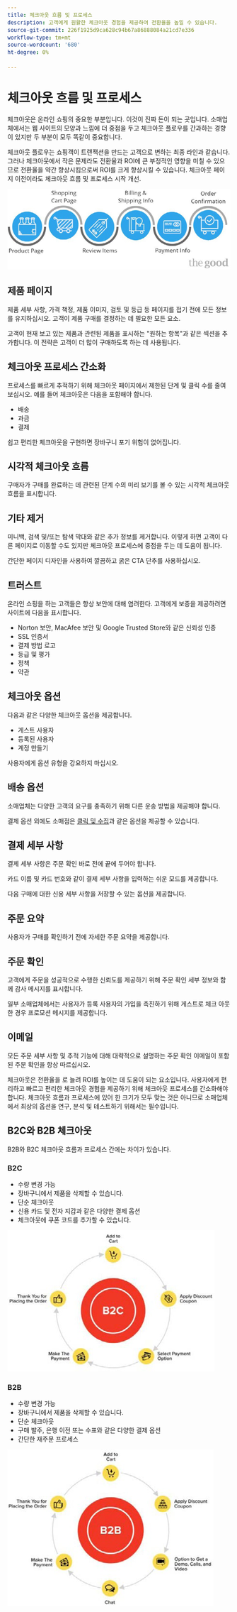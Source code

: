 ```yaml
---
title: 체크아웃 흐름 및 프로세스
description: 고객에게 원활한 체크아웃 경험을 제공하여 전환율을 높일 수 있습니다.
source-git-commit: 226f1925d9ca628c94b67a86888084a21cd7e336
workflow-type: tm+mt
source-wordcount: '680'
ht-degree: 0%

---
```



# 체크아웃 흐름 및 프로세스

체크아웃은 온라인 쇼핑의 중요한 부분입니다. 이것이 진짜 돈이 되는 곳입니다. 소매업체에서는 웹 사이트의 모양과 느낌에 더 중점을 두고 체크아웃 플로우를 간과하는 경향이 있지만 두 부분이 모두 똑같이 중요합니다.

체크아웃 플로우는 쇼핑객이 트랜잭션을 만드는 고객으로 변하는 최종 라인과 같습니다. 그러나 체크아웃에서 작은 문제라도 전환율과 ROI에 큰 부정적인 영향을 미칠 수 있으므로 전환율을 약간 향상시킴으로써 ROI를 크게 향상시킬 수 있습니다. 체크아웃 페이지 이전이라도 체크아웃 흐름 및 프로세스 시작 개선.

![체크아웃 프로세스 흐름 다이어그램](../../assets/playbooks/checkout-diagram.png)

## 제품 페이지

제품 세부 사항, 가격 책정, 제품 이미지, 검토 및 등급 등 페이지를 접기 전에 모든 정보를 유지하십시오. 고객이 제품 구매를 결정하는 데 필요한 모든 요소.

고객이 현재 보고 있는 제품과 관련된 제품을 표시하는 &quot;원하는 항목&quot;과 같은 섹션을 추가합니다. 이 전략은 고객이 더 많이 구매하도록 하는 데 사용됩니다.

## 체크아웃 프로세스 간소화

프로세스를 빠르게 추적하기 위해 체크아웃 페이지에서 제한된 단계 및 클릭 수를 줄여 보십시오. 예를 들어 체크아웃은 다음을 포함해야 합니다.

- 배송
- 과금
- 결제

쉽고 편리한 체크아웃을 구현하면 장바구니 포기 위험이 없어집니다.

## 시각적 체크아웃 흐름

구매자가 구매를 완료하는 데 관련된 단계 수의 미리 보기를 볼 수 있는 시각적 체크아웃 흐름을 표시합니다.

## 기타 제거

미니백, 검색 및/또는 탐색 막대와 같은 추가 정보를 제거합니다. 이렇게 하면 고객이 다른 페이지로 이동할 수도 있지만 체크아웃 프로세스에 중점을 두는 데 도움이 됩니다.

간단한 페이지 디자인을 사용하여 깔끔하고 굵은 CTA 단추를 사용하십시오.

## 트러스트

온라인 쇼핑을 하는 고객들은 항상 보안에 대해 염려한다. 고객에게 보증을 제공하려면 사이트에 다음을 표시합니다.

- Norton 보안, MacAfee 보안 및 Google Trusted Store와 같은 신뢰성 인증
- SSL 인증서
- 결제 방법 로고
- 등급 및 평가
- 정책
- 약관

## 체크아웃 옵션

다음과 같은 다양한 체크아웃 옵션을 제공합니다.

- 게스트 사용자
- 등록된 사용자
- 계정 만들기

사용자에게 옵션 유형을 강요하지 마십시오.

## 배송 옵션

소매업체는 다양한 고객의 요구를 충족하기 위해 다른 운송 방법을 제공해야 합니다.

결제 옵션 외에도 소매점은 [클릭 및 수집](click-collect.md)과 같은 옵션을 제공할 수 있습니다.

## 결제 세부 사항

결제 세부 사항은 주문 확인 바로 전에 끝에 두어야 합니다.

카드 이름 및 카드 번호와 같이 결제 세부 사항을 입력하는 쉬운 모드를 제공합니다.

다음 구매에 대한 신용 세부 사항을 저장할 수 있는 옵션을 제공합니다.

## 주문 요약

사용자가 구매를 확인하기 전에 자세한 주문 요약을 제공합니다.

## 주문 확인

고객에게 주문을 성공적으로 수행한 신뢰도를 제공하기 위해 주문 확인 세부 정보와 함께 감사 메시지를 표시합니다.

일부 소매업체에서는 사용자가 등록 사용자의 가입을 촉진하기 위해 게스트로 체크 아웃한 경우 프로모션 메시지를 제공합니다.

## 이메일

모든 주문 세부 사항 및 추적 기능에 대해 대략적으로 설명하는 주문 확인 이메일이 포함된 주문 확인을 항상 따르십시오.

체크아웃은 전환율을 로 늘려 ROI를 높이는 데 도움이 되는 요소입니다. 사용자에게 편리하고 빠르고 편리한 체크아웃 경험을 제공하기 위해 체크아웃 프로세스를 간소화해야 합니다. 체크아웃 흐름과 프로세스에 있어 한 크기가 모두 맞는 것은 아니므로 소매업체에서 최상의 옵션을 연구, 분석 및 테스트하기 위해서는 필수입니다.

## B2C와 B2B 체크아웃

B2B와 B2C 체크아웃 흐름과 프로세스 간에는 차이가 있습니다.

### B2C

- 수량 변경 가능
- 장바구니에서 제품을 삭제할 수 있습니다.
- 단순 체크아웃
- 신용 카드 및 전자 지갑과 같은 다양한 결제 옵션
- 체크아웃에 쿠폰 코드를 추가할 수 있습니다.

![B2C 체크아웃 다이어그램](../../assets/playbooks/checkout-b2c.png)

### B2B

- 수량 변경 가능
- 장바구니에서 제품을 삭제할 수 있습니다.
- 단순 체크아웃
- 구매 발주, 은행 이전 또는 수표와 같은 다양한 결제 옵션
- 간단한 재주문 프로세스

![B2B 체크아웃 다이어그램](../../assets/playbooks/checkout-b2b.png)
